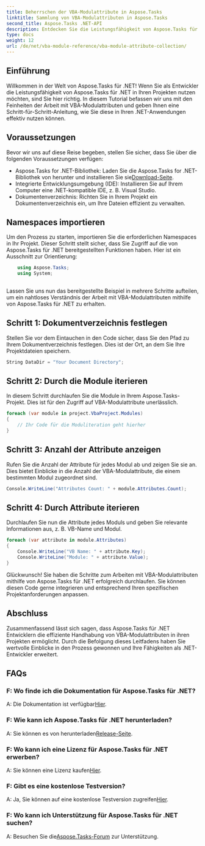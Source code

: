```yaml
---
title: Beherrschen der VBA-Modulattribute in Aspose.Tasks
linktitle: Sammlung von VBA-Modulattributen in Aspose.Tasks
second_title: Aspose.Tasks .NET-API
description: Entdecken Sie die Leistungsfähigkeit von Aspose.Tasks für .NET bei der Verwaltung von VBA-Modulattributen. Verbessern Sie Ihre .NET-Projekte mühelos. Jetzt downloaden! #Aufgaben #Aufgaben #MS-Projekt
type: docs
weight: 12
url: /de/net/vba-module-reference/vba-module-attribute-collection/
---
```

## Einführung
Willkommen in der Welt von Aspose.Tasks für .NET! Wenn Sie als Entwickler die Leistungsfähigkeit von Aspose.Tasks für .NET in Ihren Projekten nutzen möchten, sind Sie hier richtig. In diesem Tutorial befassen wir uns mit den Feinheiten der Arbeit mit VBA-Modulattributen und geben Ihnen eine Schritt-für-Schritt-Anleitung, wie Sie diese in Ihren .NET-Anwendungen effektiv nutzen können.
## Voraussetzungen
Bevor wir uns auf diese Reise begeben, stellen Sie sicher, dass Sie über die folgenden Voraussetzungen verfügen:
-  Aspose.Tasks for .NET-Bibliothek: Laden Sie die Aspose.Tasks for .NET-Bibliothek von herunter und installieren Sie sie[Download-Seite](https://releases.aspose.com/tasks/net/).
- Integrierte Entwicklungsumgebung (IDE): Installieren Sie auf Ihrem Computer eine .NET-kompatible IDE, z. B. Visual Studio.
- Dokumentenverzeichnis: Richten Sie in Ihrem Projekt ein Dokumentenverzeichnis ein, um Ihre Dateien effizient zu verwalten.
## Namespaces importieren
Um den Prozess zu starten, importieren Sie die erforderlichen Namespaces in Ihr Projekt. Dieser Schritt stellt sicher, dass Sie Zugriff auf die von Aspose.Tasks für .NET bereitgestellten Funktionen haben. Hier ist ein Ausschnitt zur Orientierung:
```csharp
    using Aspose.Tasks;
    using System;
    
```
Lassen Sie uns nun das bereitgestellte Beispiel in mehrere Schritte aufteilen, um ein nahtloses Verständnis der Arbeit mit VBA-Modulattributen mithilfe von Aspose.Tasks für .NET zu erhalten.
## Schritt 1: Dokumentverzeichnis festlegen
Stellen Sie vor dem Eintauchen in den Code sicher, dass Sie den Pfad zu Ihrem Dokumentverzeichnis festlegen. Dies ist der Ort, an dem Sie Ihre Projektdateien speichern.
```csharp
String DataDir = "Your Document Directory";
```
## Schritt 2: Durch die Module iterieren
In diesem Schritt durchlaufen Sie die Module in Ihrem Aspose.Tasks-Projekt. Dies ist für den Zugriff auf VBA-Modulattribute unerlässlich.
```csharp
foreach (var module in project.VbaProject.Modules)
{
    // Ihr Code für die Moduliteration geht hierher
}
```
## Schritt 3: Anzahl der Attribute anzeigen
Rufen Sie die Anzahl der Attribute für jedes Modul ab und zeigen Sie sie an. Dies bietet Einblicke in die Anzahl der VBA-Modulattribute, die einem bestimmten Modul zugeordnet sind.
```csharp
Console.WriteLine("Attributes Count: " + module.Attributes.Count);
```
## Schritt 4: Durch Attribute iterieren
Durchlaufen Sie nun die Attribute jedes Moduls und geben Sie relevante Informationen aus, z. B. VB-Name und Modul.
```csharp
foreach (var attribute in module.Attributes)
{
    Console.WriteLine("VB Name: " + attribute.Key);
    Console.WriteLine("Module: " + attribute.Value);
}
```
Glückwunsch! Sie haben die Schritte zum Arbeiten mit VBA-Modulattributen mithilfe von Aspose.Tasks für .NET erfolgreich durchlaufen. Sie können diesen Code gerne integrieren und entsprechend Ihren spezifischen Projektanforderungen anpassen.
## Abschluss
Zusammenfassend lässt sich sagen, dass Aspose.Tasks für .NET Entwicklern die effiziente Handhabung von VBA-Modulattributen in ihren Projekten ermöglicht. Durch die Befolgung dieses Leitfadens haben Sie wertvolle Einblicke in den Prozess gewonnen und Ihre Fähigkeiten als .NET-Entwickler erweitert.
## FAQs
### F: Wo finde ich die Dokumentation für Aspose.Tasks für .NET?
 A: Die Dokumentation ist verfügbar[Hier](https://reference.aspose.com/tasks/net/).
### F: Wie kann ich Aspose.Tasks für .NET herunterladen?
 A: Sie können es von herunterladen[Release-Seite](https://releases.aspose.com/tasks/net/).
### F: Wo kann ich eine Lizenz für Aspose.Tasks für .NET erwerben?
 A: Sie können eine Lizenz kaufen[Hier](https://purchase.aspose.com/buy).
### F: Gibt es eine kostenlose Testversion?
 A: Ja, Sie können auf eine kostenlose Testversion zugreifen[Hier](https://releases.aspose.com/).
### F: Wo kann ich Unterstützung für Aspose.Tasks für .NET suchen?
 A: Besuchen Sie die[Aspose.Tasks-Forum](https://forum.aspose.com/c/tasks/15) zur Unterstützung.